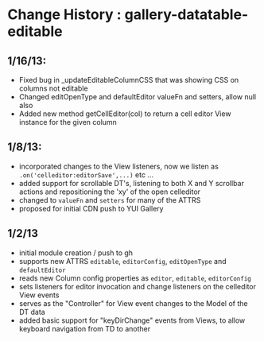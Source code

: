 Change History :  gallery-datatable-editable
======================================

1/16/13:
-------
* Fixed bug in _updateEditableColumnCSS that was showing CSS on columns not editable
* Changed editOpenType and defaultEditor valueFn and setters, allow null also
* Added new method getCellEditor(col) to return a cell editor View instance for the given column


1/8/13:
------
* incorporated changes to the View listeners, now we listen as `.on('celleditor:editorSave',...)` etc ...
* added support for scrollable DT's, listening to both X and Y scrollbar actions and repositioning the 'xy' of the open celleditor
* changed to `valueFn` and `setters` for many of the ATTRS
* proposed for initial CDN push to YUI Gallery 

1/2/13
------
* initial module creation / push to gh
* supports new ATTRS `editable`, `editorConfig`, `editOpenType` and `defaultEditor`
* reads new Column config properties as `editor`, `editable`, `editorConfig`
* sets listeners for editor invocation and change listeners on the celleditor View events
* serves as the "Controller" for View event changes to the Model of the DT data
* added basic support for "keyDirChange" events from Views, to allow keyboard navigation from TD to another


